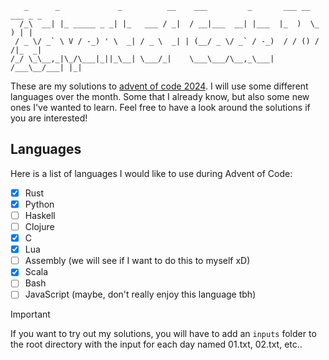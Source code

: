 ```
   _      _             _          __    ___         _       ___ __ ___ _ _  
  /_\  __| |_ _____ _ _| |_   ___ / _|  / __|___  __| |___  |_  )  \_  ) | | 
 / _ \/ _` \ V / -_) ' \  _| / _ \  _| | (__/ _ \/ _` / -_)  / / () / /|_  _|
/_/ \_\__,_|\_/\___|_||_\__| \___/_|    \___\___/\__,_\___| /___\__/___| |_| 
```

These are my solutions to [advent of code 2024](https://adventofcode.com/2024).
I will use some different languages over the month. Some that I already know, but also some new ones I've wanted to learn.
Feel free to have a look around the solutions if you are interested!

## Languages

Here is a list of languages I would like to use during Advent of Code:

- [x] Rust
- [x] Python 
- [ ] Haskell
- [ ] Clojure
- [x] C
- [x] Lua
- [ ] Assembly (we will see if I want to do this to myself xD)
- [x] Scala
- [ ] Bash
- [ ] JavaScript (maybe, don't really enjoy this language tbh)

> [!IMPORTANT]
> If you want to try out my solutions, you will have to add an `inputs` folder to the root directory with the input for each day named 01.txt, 02.txt, etc..
